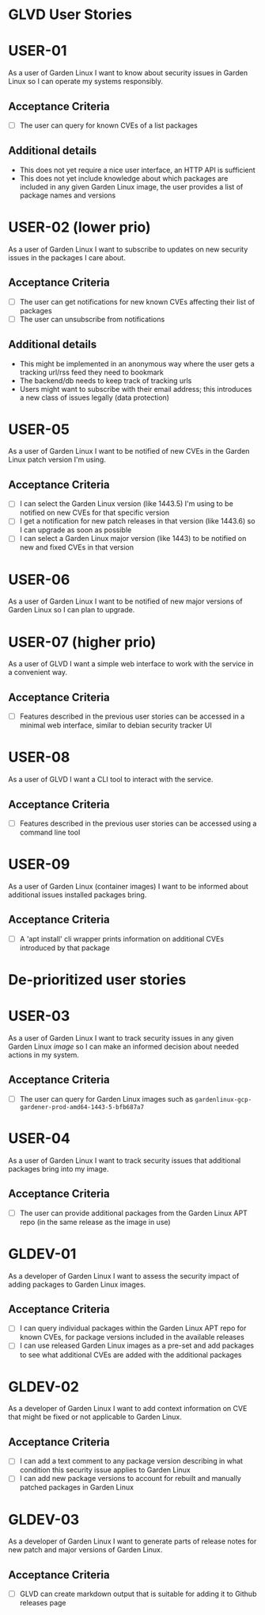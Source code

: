 # GLVD User Stories

# USER-01

As a user of Garden Linux I want to know about security issues in Garden Linux so I can operate my systems responsibly.

## Acceptance Criteria 

- [ ] The user can query for known CVEs of a list packages

## Additional details

- This does not yet require a nice user interface, an HTTP API is sufficient
- This does not yet include knowledge about which packages are included in any given Garden Linux image, the user provides a list of package names and versions

# USER-02 (lower prio)

As a user of Garden Linux I want to subscribe to updates on new security issues in the packages I care about.

## Acceptance Criteria 

- [ ] The user can get notifications for new known CVEs affecting their list of packages
- [ ] The user can unsubscribe from notifications

## Additional details

- This might be implemented in an anonymous way where the user gets a tracking url/rss feed they need to bookmark
- The backend/db needs to keep track of tracking urls
- Users might want to subscribe with their email address; this introduces a new class of issues legally (data protection)

# USER-05

As a user of Garden Linux I want to be notified of new CVEs in the Garden Linux patch version I'm using.

## Acceptance Criteria 

- [ ] I can select the Garden Linux version (like 1443.5) I'm using to be notified on new CVEs for that specific version
- [ ] I get a notification for new patch releases in that version (like 1443.6) so I can upgrade as soon as possible
- [ ] I can select a Garden Linux major version (like 1443) to be notified on new and fixed CVEs in that version

# USER-06

As a user of Garden Linux I want to be notified of new major versions of Garden Linux so I can plan to upgrade.

# USER-07 (higher prio)

As a user of GLVD I want a simple web interface to work with the service in a convenient way.

## Acceptance Criteria 

- [ ] Features described in the previous user stories can be accessed in a minimal web interface, similar to debian security tracker UI

# USER-08

As a user of GLVD I want a CLI tool to interact with the service.

## Acceptance Criteria 

- [ ] Features described in the previous user stories can be accessed using a command line tool

# USER-09

As a user of Garden Linux (container images) I want to be informed about additional issues installed packages bring.

## Acceptance Criteria 

- [ ] A 'apt install' cli wrapper prints information on additional CVEs introduced by that package

# De-prioritized user stories

# USER-03

As a user of Garden Linux I want to track security issues in any given Garden Linux *image* so I can make an informed decision about needed actions in my system.

## Acceptance Criteria 

- [ ] The user can query for Garden Linux images such as `gardenlinux-gcp-gardener-prod-amd64-1443-5-bfb687a7`

# USER-04

As a user of Garden Linux I want to track security issues that additional packages bring into my image.

## Acceptance Criteria 

- [ ] The user can provide additional packages from the Garden Linux APT repo (in the same release as the image in use)

# GLDEV-01

As a developer of Garden Linux I want to assess the security impact of adding packages to Garden Linux images.

## Acceptance Criteria 

- [ ] I can query individual packages within the Garden Linux APT repo for known CVEs, for package versions included in the available releases
- [ ] I can use released Garden Linux images as a pre-set and add packages to see what additional CVEs are added with the additional packages

# GLDEV-02

As a developer of Garden Linux I want to add context information on CVE that might be fixed or not applicable to Garden Linux.

## Acceptance Criteria 

- [ ] I can add a text comment to any package version describing in what condition this security issue applies to Garden Linux
- [ ] I can add new package versions to account for rebuilt and manually patched packages in Garden Linux

# GLDEV-03

As a developer of Garden Linux I want to generate parts of release notes for new patch and major versions of Garden Linux.

## Acceptance Criteria 

- [ ] GLVD can create markdown output that is suitable for adding it to Github releases page

